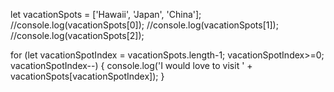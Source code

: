 let vacationSpots = ['Hawaii', 'Japan', 'China'];
//console.log(vacationSpots[0]);
//console.log(vacationSpots[1]);
//console.log(vacationSpots[2]);

for (let vacationSpotIndex = vacationSpots.length-1; vacationSpotIndex>=0; vacationSpotIndex--) {
  console.log('I would love to visit ' + vacationSpots[vacationSpotIndex]);
}